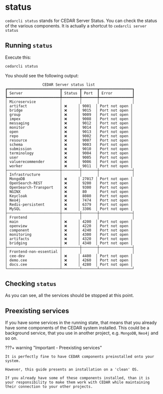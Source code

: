 # status

`cedarcli status` stands for CEDAR Server Status. You can check the status of the various components.
It is actually a shortcut to `cedarcli server status`

## Running `status`
Execute this: 
```sh
cedarcli status
```

You should see the following output:

```
                 CEDAR Server status list
┏━━━━━━━━━━━━━━━━━━━━━━━━┳━━━━━━━━┳━━━━━━━┳━━━━━━━━━━━━━━━┓
┃ Server                 ┃ Status ┃ Port  ┃ Error         ┃
┡━━━━━━━━━━━━━━━━━━━━━━━━╇━━━━━━━━╇━━━━━━━╇━━━━━━━━━━━━━━━┩
│ Microservice           │        │       │               │
│ artifact               │ ❌     │ 9001  │ Port not open │
│ bridge                 │ ❌     │ 9015  │ Port not open │
│ group                  │ ❌     │ 9009  │ Port not open │
│ impex                  │ ❌     │ 9008  │ Port not open │
│ messaging              │ ❌     │ 9012  │ Port not open │
│ monitor                │ ❌     │ 9014  │ Port not open │
│ open                   │ ❌     │ 9013  │ Port not open │
│ repo                   │ ❌     │ 9002  │ Port not open │
│ resource               │ ❌     │ 9007  │ Port not open │
│ schema                 │ ❌     │ 9003  │ Port not open │
│ submission             │ ❌     │ 9010  │ Port not open │
│ terminology            │ ❌     │ 9004  │ Port not open │
│ user                   │ ❌     │ 9005  │ Port not open │
│ valuerecommender       │ ❌     │ 9006  │ Port not open │
│ worker                 │ ❌     │ 9011  │ Port not open │
├────────────────────────┼────────┼───────┼───────────────┤
│ Infrastructure         │        │       │               │
│ MongoDB                │ ❌     │ 27017 │ Port not open │
│ OpenSearch-REST        │ ❌     │ 9200  │ Port not open │
│ OpenSearch-Transport   │ ❌     │ 9300  │ Port not open │
│ NGINX                  │ ❌     │ 80    │ Port not open │
│ Keycloak               │ ❌     │ 8080  │ Port not open │
│ Neo4j                  │ ❌     │ 7474  │ Port not open │
│ Redis-persistent       │ ❌     │ 6379  │ Port not open │
│ MySQL                  │ ❌     │ 3306  │ Port not open │
├────────────────────────┼────────┼───────┼───────────────┤
│ Frontend               │        │       │               │
│ main                   │ ❌     │ 4200  │ Port not open │
│ openview               │ ❌     │ 4220  │ Port not open │
│ component              │ ❌     │ 4240  │ Port not open │
│ monitoring             │ ❌     │ 4300  │ Port not open │
│ artifacts              │ ❌     │ 4320  │ Port not open │
│ bridging               │ ❌     │ 4340  │ Port not open │
├────────────────────────┼────────┼───────┼───────────────┤
│ Frontend-non-essential │        │       │               │
│ cee-dev                │ ❌     │ 4400  │ Port not open │
│ demo.cee               │ ❌     │ 4260  │ Port not open │
│ docs.cee               │ ❌     │ 4280  │ Port not open │
└────────────────────────┴────────┴───────┴───────────────┘
```

## Checking `status`
As you can see, all the services should be stopped at this point.

## Preexisting services

If you have some services in the running state, that means that you already have some components of the CEDAR system installed.
This could be a background service, that you use in another project, e.g. `MongoDB`, `Neo4j` and so on.

???+ warning "Important - Preexisting services"
    
    It is perfectly fine to have CEDAR components preinstalled onto your system.
    
    However, this guide presents an installation on a 'clean' OS.
    
    If you already have some of these components installed, than it is your responsibility to make them work with CEDAR while maintaining their connection to your other projects. 
